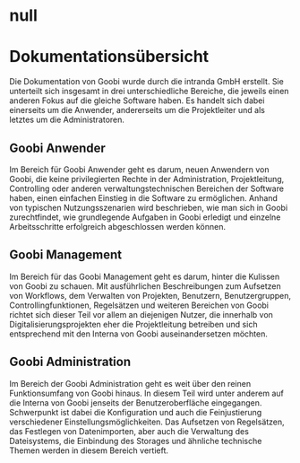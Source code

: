 # null

# Dokumentationsübersicht

Die Dokumentation von Goobi wurde durch die intranda GmbH erstellt. Sie unterteilt sich insgesamt in drei unterschiedliche Bereiche, die jeweils einen anderen Fokus auf die gleiche Software haben. Es handelt sich dabei einerseits um die Anwender, andererseits um die Projektleiter und als letztes um die Administratoren.

## Goobi Anwender

Im Bereich für Goobi Anwender geht es darum, neuen Anwendern von Goobi, die keine privilegierten Rechte in der Administration, Projektleitung, Controlling oder anderen verwaltungstechnischen Bereichen der Software haben, einen einfachen Einstieg in die Software zu ermöglichen. Anhand von typischen Nutzungsszenarien wird beschrieben, wie man sich in Goobi zurechtfindet, wie grundlegende Aufgaben in Goobi erledigt und einzelne Arbeitsschritte erfolgreich abgeschlossen werden können. 

## Goobi Management

Im Bereich für das Goobi Management geht es darum, hinter die Kulissen von Goobi zu schauen. Mit ausführlichen Beschreibungen zum Aufsetzen von Workflows, dem Verwalten von Projekten, Benutzern, Benutzergruppen, Controllingfunktionen, Regelsätzen und weiteren Bereichen von Goobi richtet sich dieser Teil vor allem an diejenigen Nutzer, die innerhalb von Digitalisierungsprojekten eher die Projektleitung betreiben und sich entsprechend mit den Interna von Goobi auseinandersetzen möchten.

## Goobi Administration

Im Bereich der Goobi Administration geht es weit über den reinen Funktionsumfang von Goobi hinaus. In diesem Teil wird unter anderem auf die Interna von Goobi jenseits der Benutzeroberfläche eingegangen. Schwerpunkt ist dabei die Konfiguration und auch die Feinjustierung verschiedener Einstellungsmöglichkeiten. Das Aufsetzen von Regelsätzen, das Festlegen von Datenimporten, aber auch die Verwaltung des Dateisystems, die Einbindung des Storages und ähnliche technische Themen werden in diesem Bereich vertieft.